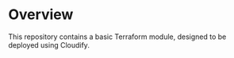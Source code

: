 # Overview

This repository contains a basic Terraform module, designed to be deployed using Cloudify.

